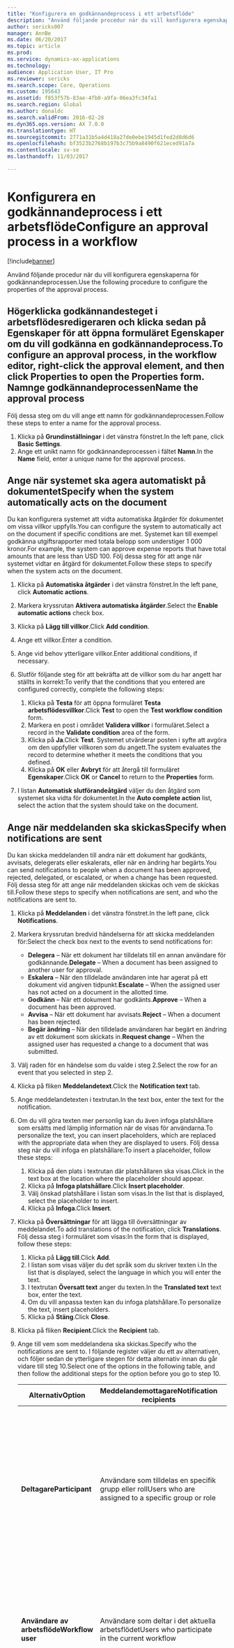 ```yaml
---
title: "Konfigurera en godkännandeprocess i ett arbetsflöde"
description: "Använd följande procedur när du vill konfigurera egenskaperna för godkännandeprocessen."
author: sericks007
manager: AnnBe
ms.date: 06/20/2017
ms.topic: article
ms.prod: 
ms.service: dynamics-ax-applications
ms.technology: 
audience: Application User, IT Pro
ms.reviewer: sericks
ms.search.scope: Core, Operations
ms.custom: 195643
ms.assetid: f853f57b-83ae-4fb0-a9fa-06ea3fc34fa1
ms.search.region: Global
ms.author: donaldc
ms.search.validFrom: 2016-02-28
ms.dyn365.ops.version: AX 7.0.0
ms.translationtype: HT
ms.sourcegitcommit: 2771a31b5a4d418a27de0ebe1945d1fed2d8d6d6
ms.openlocfilehash: bf3523b2768b197b3c75b9a8490f621eced91a7a
ms.contentlocale: sv-se
ms.lasthandoff: 11/03/2017

---
```


# <a name="configure-an-approval-process-in-a-workflow"></a><span data-ttu-id="ed8ce-103">Konfigurera en godkännandeprocess i ett arbetsflöde</span><span class="sxs-lookup"><span data-stu-id="ed8ce-103">Configure an approval process in a workflow</span></span>

[!include[banner](../includes/banner.md)]


<span data-ttu-id="ed8ce-104">Använd följande procedur när du vill konfigurera egenskaperna för godkännandeprocessen.</span><span class="sxs-lookup"><span data-stu-id="ed8ce-104">Use the following procedure to configure the properties of the approval process.</span></span>

<span data-ttu-id="ed8ce-105">Högerklicka godkännandesteget i arbetsflödesredigeraren och klicka sedan på **Egenskaper** för att öppna formuläret **Egenskaper** om du vill godkänna en godkännandeprocess.</span><span class="sxs-lookup"><span data-stu-id="ed8ce-105">To configure an approval process, in the workflow editor, right-click the approval element, and then click **Properties** to open the **Properties** form.</span></span>
<span data-ttu-id="ed8ce-106">Namnge godkännandeprocessen</span><span class="sxs-lookup"><span data-stu-id="ed8ce-106">Name the approval process</span></span>
-------------------------

<span data-ttu-id="ed8ce-107">Följ dessa steg om du vill ange ett namn för godkännandeprocessen.</span><span class="sxs-lookup"><span data-stu-id="ed8ce-107">Follow these steps to enter a name for the approval process.</span></span>
1.  <span data-ttu-id="ed8ce-108">Klicka på **Grundinställningar** i det vänstra fönstret.</span><span class="sxs-lookup"><span data-stu-id="ed8ce-108">In the left pane, click **Basic Settings**.</span></span>
2.  <span data-ttu-id="ed8ce-109">Ange ett unikt namn för godkännandeprocessen i fältet **Namn**.</span><span class="sxs-lookup"><span data-stu-id="ed8ce-109">In the **Name** field, enter a unique name for the approval process.</span></span>

## <a name="specify-when-the-system-automatically-acts-on-the-document"></a><span data-ttu-id="ed8ce-110">Ange när systemet ska agera automatiskt på dokumentet</span><span class="sxs-lookup"><span data-stu-id="ed8ce-110">Specify when the system automatically acts on the document</span></span>
<span data-ttu-id="ed8ce-111">Du kan konfigurera systemet att vidta automatiska åtgärder för dokumentet om vissa villkor uppfylls.</span><span class="sxs-lookup"><span data-stu-id="ed8ce-111">You can configure the system to automatically act on the document if specific conditions are met.</span></span> <span data-ttu-id="ed8ce-112">Systemet kan till exempel godkänna utgiftsrapporter med totala belopp som understiger 1 000 kronor.</span><span class="sxs-lookup"><span data-stu-id="ed8ce-112">For example, the system can approve expense reports that have total amounts that are less than USD 100.</span></span> <span data-ttu-id="ed8ce-113">Följ dessa steg för att ange när systemet vidtar en åtgärd för dokumentet.</span><span class="sxs-lookup"><span data-stu-id="ed8ce-113">Follow these steps to specify when the system acts on the document.</span></span>
1.  <span data-ttu-id="ed8ce-114">Klicka på **Automatiska åtgärder** i det vänstra fönstret.</span><span class="sxs-lookup"><span data-stu-id="ed8ce-114">In the left pane, click **Automatic actions**.</span></span>
2.  <span data-ttu-id="ed8ce-115">Markera kryssrutan **Aktivera automatiska åtgärder**.</span><span class="sxs-lookup"><span data-stu-id="ed8ce-115">Select the **Enable automatic actions** check box.</span></span>
3.  <span data-ttu-id="ed8ce-116">Klicka på **Lägg till villkor**.</span><span class="sxs-lookup"><span data-stu-id="ed8ce-116">Click **Add condition**.</span></span>
4.  <span data-ttu-id="ed8ce-117">Ange ett villkor.</span><span class="sxs-lookup"><span data-stu-id="ed8ce-117">Enter a condition.</span></span>
5.  <span data-ttu-id="ed8ce-118">Ange vid behov ytterligare villkor.</span><span class="sxs-lookup"><span data-stu-id="ed8ce-118">Enter additional conditions, if necessary.</span></span>
6.  <span data-ttu-id="ed8ce-119">Slutför följande steg för att bekräfta att de villkor som du har angett har ställts in korrekt:</span><span class="sxs-lookup"><span data-stu-id="ed8ce-119">To verify that the conditions that you entered are configured correctly, complete the following steps:</span></span>
    1.  <span data-ttu-id="ed8ce-120">Klicka på **Testa** för att öppna formuläret **Testa arbetsflödesvillkor**.</span><span class="sxs-lookup"><span data-stu-id="ed8ce-120">Click **Test** to open the **Test workflow condition** form.</span></span>
    2.  <span data-ttu-id="ed8ce-121">Markera en post i området **Validera villkor** i formuläret.</span><span class="sxs-lookup"><span data-stu-id="ed8ce-121">Select a record in the **Validate condition** area of the form.</span></span>
    3.  <span data-ttu-id="ed8ce-122">Klicka på **Ja**.</span><span class="sxs-lookup"><span data-stu-id="ed8ce-122">Click **Test**.</span></span> <span data-ttu-id="ed8ce-123">Systemet utvärderar posten i syfte att avgöra om den uppfyller villkoren som du angett.</span><span class="sxs-lookup"><span data-stu-id="ed8ce-123">The system evaluates the record to determine whether it meets the conditions that you defined.</span></span>
    4.  <span data-ttu-id="ed8ce-124">Klicka på **OK** eller **Avbryt** för att återgå till formuläret **Egenskaper**.</span><span class="sxs-lookup"><span data-stu-id="ed8ce-124">Click **OK** or **Cancel** to return to the **Properties** form.</span></span>

7.  <span data-ttu-id="ed8ce-125">I listan **Automatisk slutförandeåtgärd** väljer du den åtgärd som systemet ska vidta för dokumentet.</span><span class="sxs-lookup"><span data-stu-id="ed8ce-125">In the **Auto complete action** list, select the action that the system should take on the document.</span></span>

## <a name="specify-when-notifications-are-sent"></a><span data-ttu-id="ed8ce-126">Ange när meddelanden ska skickas</span><span class="sxs-lookup"><span data-stu-id="ed8ce-126">Specify when notifications are sent</span></span>
<span data-ttu-id="ed8ce-127">Du kan skicka meddelanden till andra när ett dokument har godkänts, avvisats, delegerats eller eskalerats, eller när en ändring har begärts.</span><span class="sxs-lookup"><span data-stu-id="ed8ce-127">You can send notifications to people when a document has been approved, rejected, delegated, or escalated, or when a change has been requested.</span></span> <span data-ttu-id="ed8ce-128">Följ dessa steg för att ange när meddelanden skickas och vem de skickas till.</span><span class="sxs-lookup"><span data-stu-id="ed8ce-128">Follow these steps to specify when notifications are sent, and who the notifications are sent to.</span></span>
1.  <span data-ttu-id="ed8ce-129">Klicka på **Meddelanden** i det vänstra fönstret.</span><span class="sxs-lookup"><span data-stu-id="ed8ce-129">In the left pane, click **Notifications**.</span></span>
2.  <span data-ttu-id="ed8ce-130">Markera kryssrutan bredvid händelserna för att skicka meddelanden för:</span><span class="sxs-lookup"><span data-stu-id="ed8ce-130">Select the check box next to the events to send notifications for:</span></span>
    -   <span data-ttu-id="ed8ce-131">**Delegera** – När ett dokument har tilldelats till en annan användare för godkännande.</span><span class="sxs-lookup"><span data-stu-id="ed8ce-131">**Delegate** – When a document has been assigned to another user for approval.</span></span>
    -   <span data-ttu-id="ed8ce-132">**Eskalera** – När den tilldelade användaren inte har agerat på ett dokument vid angiven tidpunkt.</span><span class="sxs-lookup"><span data-stu-id="ed8ce-132">**Escalate** – When the assigned user has not acted on a document in the allotted time.</span></span>
    -   <span data-ttu-id="ed8ce-133">**Godkänn** – När ett dokument har godkänts.</span><span class="sxs-lookup"><span data-stu-id="ed8ce-133">**Approve** – When a document has been approved.</span></span>
    -   <span data-ttu-id="ed8ce-134">**Avvisa** – När ett dokument har avvisats.</span><span class="sxs-lookup"><span data-stu-id="ed8ce-134">**Reject** – When a document has been rejected.</span></span>
    -   <span data-ttu-id="ed8ce-135">**Begär ändring** – När den tilldelade användaren har begärt en ändring av ett dokument som skickats in.</span><span class="sxs-lookup"><span data-stu-id="ed8ce-135">**Request change** – When the assigned user has requested a change to a document that was submitted.</span></span>

3.  <span data-ttu-id="ed8ce-136">Välj raden för en händelse som du valde i steg 2.</span><span class="sxs-lookup"><span data-stu-id="ed8ce-136">Select the row for an event that you selected in step 2.</span></span>
4.  <span data-ttu-id="ed8ce-137">Klicka på fliken **Meddelandetext**.</span><span class="sxs-lookup"><span data-stu-id="ed8ce-137">Click the **Notification text** tab.</span></span>
5.  <span data-ttu-id="ed8ce-138">Ange meddelandetexten i textrutan.</span><span class="sxs-lookup"><span data-stu-id="ed8ce-138">In the text box, enter the text for the notification.</span></span>
6.  <span data-ttu-id="ed8ce-139">Om du vill göra texten mer personlig kan du även infoga platshållare som ersätts med lämplig information när de visas för användarna.</span><span class="sxs-lookup"><span data-stu-id="ed8ce-139">To personalize the text, you can insert placeholders, which are replaced with the appropriate data when they are displayed to users.</span></span> <span data-ttu-id="ed8ce-140">Följ dessa steg när du vill infoga en platshållare:</span><span class="sxs-lookup"><span data-stu-id="ed8ce-140">To insert a placeholder, follow these steps:</span></span>
    1.  <span data-ttu-id="ed8ce-141">Klicka på den plats i textrutan där platshållaren ska visas.</span><span class="sxs-lookup"><span data-stu-id="ed8ce-141">Click in the text box at the location where the placeholder should appear.</span></span>
    2.  <span data-ttu-id="ed8ce-142">Klicka på **Infoga platshållare**.</span><span class="sxs-lookup"><span data-stu-id="ed8ce-142">Click **Insert placeholder**.</span></span>
    3.  <span data-ttu-id="ed8ce-143">Välj önskad platshållare i listan som visas.</span><span class="sxs-lookup"><span data-stu-id="ed8ce-143">In the list that is displayed, select the placeholder to insert.</span></span>
    4.  <span data-ttu-id="ed8ce-144">Klicka på **Infoga**.</span><span class="sxs-lookup"><span data-stu-id="ed8ce-144">Click **Insert**.</span></span>

7.  <span data-ttu-id="ed8ce-145">Klicka på **Översättningar** för att lägga till översättningar av meddelandet.</span><span class="sxs-lookup"><span data-stu-id="ed8ce-145">To add translations of the notification, click **Translations**.</span></span> <span data-ttu-id="ed8ce-146">Följ dessa steg i formuläret som visas:</span><span class="sxs-lookup"><span data-stu-id="ed8ce-146">In the form that is displayed, follow these steps:</span></span>
    1.  <span data-ttu-id="ed8ce-147">Klicka på **Lägg till**.</span><span class="sxs-lookup"><span data-stu-id="ed8ce-147">Click **Add**.</span></span>
    2.  <span data-ttu-id="ed8ce-148">I listan som visas väljer du det språk som du skriver texten i.</span><span class="sxs-lookup"><span data-stu-id="ed8ce-148">In the list that is displayed, select the language in which you will enter the text.</span></span>
    3.  <span data-ttu-id="ed8ce-149">I textrutan **Översatt text** anger du texten.</span><span class="sxs-lookup"><span data-stu-id="ed8ce-149">In the **Translated text** text box, enter the text.</span></span>
    4.  <span data-ttu-id="ed8ce-150">Om du vill anpassa texten kan du infoga platshållare.</span><span class="sxs-lookup"><span data-stu-id="ed8ce-150">To personalize the text, insert placeholders.</span></span>
    5.  <span data-ttu-id="ed8ce-151">Klicka på **Stäng**.</span><span class="sxs-lookup"><span data-stu-id="ed8ce-151">Click **Close**.</span></span>

8.  <span data-ttu-id="ed8ce-152">Klicka på fliken **Recipient**.</span><span class="sxs-lookup"><span data-stu-id="ed8ce-152">Click the **Recipient** tab.</span></span>
9.  <span data-ttu-id="ed8ce-153">Ange till vem som meddelandena ska skickas.</span><span class="sxs-lookup"><span data-stu-id="ed8ce-153">Specify who the notifications are sent to.</span></span> <span data-ttu-id="ed8ce-154">I följande register väljer du ett av alternativen, och följer sedan de ytterligare stegen för detta alternativ innan du går vidare till steg 10.</span><span class="sxs-lookup"><span data-stu-id="ed8ce-154">Select one of the options in the following table, and then follow the additional steps for the option before you go to step 10.</span></span>

    <table>
    <colgroup>
    <col width="33%" />
    <col width="33%" />
    <col width="33%" />
    </colgroup>
    <thead>
    <tr class="header">
    <th><span data-ttu-id="ed8ce-155">Alternativ</span><span class="sxs-lookup"><span data-stu-id="ed8ce-155">Option</span></span></th>
    <th><span data-ttu-id="ed8ce-156">Meddelandemottagare</span><span class="sxs-lookup"><span data-stu-id="ed8ce-156">Notification recipients</span></span></th>
    <th><span data-ttu-id="ed8ce-157">Ytterligare steg</span><span class="sxs-lookup"><span data-stu-id="ed8ce-157">Additional steps</span></span></th>
    </tr>
    </thead>
    <tbody>
    <tr class="odd">
    <td><span data-ttu-id="ed8ce-158"><strong>Deltagare</strong></span><span class="sxs-lookup"><span data-stu-id="ed8ce-158"><strong>Participant</strong></span></span></td>
    <td><span data-ttu-id="ed8ce-159">Användare som tilldelas en specifik grupp eller roll</span><span class="sxs-lookup"><span data-stu-id="ed8ce-159">Users who are assigned to a specific group or role</span></span></td>
    <td><ol>
    <li><span data-ttu-id="ed8ce-160">Klicka på fliken <strong>Role based</strong>när du har markerat <strong>Participant</strong>.</span><span class="sxs-lookup"><span data-stu-id="ed8ce-160">After you select <strong>Participant</strong>, click the <strong>Role based</strong> tab.</span></span></li>
    <li><span data-ttu-id="ed8ce-161">Välj den grupp- eller rolltyp som du vill skicka meddelanden till i listan <strong>Typ of participant</strong>.</span><span class="sxs-lookup"><span data-stu-id="ed8ce-161">In the <strong>Type of participant</strong> list, select the type of group or role to send notifications to.</span></span></li>
    <li><span data-ttu-id="ed8ce-162">Välj den grupp eller roll som du vill skicka meddelanden till i listan <strong>Deltagare</strong>.</span><span class="sxs-lookup"><span data-stu-id="ed8ce-162">In the <strong>Participant</strong> list, select the group or role to send notifications to.</span></span></li>
    </ol></td>
    </tr>
    <tr class="even">
    <td><span data-ttu-id="ed8ce-163"><strong>Användare av arbetsflöde</strong></span><span class="sxs-lookup"><span data-stu-id="ed8ce-163"><strong>Workflow user</strong></span></span></td>
    <td><span data-ttu-id="ed8ce-164">Användare som deltar i det aktuella arbetsflödet</span><span class="sxs-lookup"><span data-stu-id="ed8ce-164">Users who participate in the current workflow</span></span></td>
    <td><ol>
    <li><span data-ttu-id="ed8ce-165">Klicka på fliken <strong>Arbetsflödesanvändar</strong> när du har valt <strong>Arbetsflödesanvändar</strong>.</span><span class="sxs-lookup"><span data-stu-id="ed8ce-165">After you select <strong>Workflow user</strong>, click the <strong>Workflow user</strong> tab.</span></span></li>
    <li><span data-ttu-id="ed8ce-166">Välj en användare som deltar i arbetsflödet i listan <strong>Arbetsflödesanvändar</strong>.</span><span class="sxs-lookup"><span data-stu-id="ed8ce-166">In the <strong>Workflow user</strong> list, select a user who participates in the workflow.</span></span></li>
    </ol></td>
    </tr>
    <tr class="odd">
    <td><span data-ttu-id="ed8ce-167"><strong>Användare</strong></span><span class="sxs-lookup"><span data-stu-id="ed8ce-167"><strong>User</strong></span></span></td>
    <td><span data-ttu-id="ed8ce-168">Specifika användare av Microsoft Dynamics 365 for Finance and Operations</span><span class="sxs-lookup"><span data-stu-id="ed8ce-168">Specific Microsoft Dynamics 365 for Finance and Operations users</span></span></td>
    <td><ol>
    <li><span data-ttu-id="ed8ce-169">Klicka på fliken <strong>Användare</strong> när du har valt <strong>Användare</strong>.</span><span class="sxs-lookup"><span data-stu-id="ed8ce-169">After you select <strong>User</strong>, click the <strong>User</strong> tab.</span></span></li>
    <li><span data-ttu-id="ed8ce-170">Listan <strong>Tillgängliga användare</strong> innehåller alla Microsoft Dynamics 365 for Finance and Operations-användare.</span><span class="sxs-lookup"><span data-stu-id="ed8ce-170">The <strong>Available users</strong>: list includes all Microsoft Dynamics 365 for Finance and Operations users.</span></span> <span data-ttu-id="ed8ce-171">Markera de användare som du vill skicka meddelanden till, och flytta sedan dessa användare till listan <strong>Markerade användare</strong>:.</span><span class="sxs-lookup"><span data-stu-id="ed8ce-171">Select the users to send notifications to, and then move these users to the <strong>Selected users</strong>: list.</span></span></li>
    </ol></td>
    </tr>
    </tbody>
    </table>

10. <span data-ttu-id="ed8ce-172">Upprepa stegen 3 till och med 9 för varje enskild händelse som du valde i steg 2.</span><span class="sxs-lookup"><span data-stu-id="ed8ce-172">Repeat steps 3 through 9 for each event that you selected in step 2.</span></span>

## <a name="specify-a-final-approver"></a><span data-ttu-id="ed8ce-173">Ange den slutliga godkännaren</span><span class="sxs-lookup"><span data-stu-id="ed8ce-173">Specify a final approver</span></span>
<span data-ttu-id="ed8ce-174">Du kan eventuellt tilldela en slutlig godkännare för situationer där godkännaren är den person, som skickade in dokumentet för godkännande.</span><span class="sxs-lookup"><span data-stu-id="ed8ce-174">You may want to designate a final approver for scenarios where the approver is the person who submitted the document for approval.</span></span> <span data-ttu-id="ed8ce-175">Följ dessa steg för att ange en slutlig godkännare.</span><span class="sxs-lookup"><span data-stu-id="ed8ce-175">Follow these steps to specify a final approver.</span></span>
1.  <span data-ttu-id="ed8ce-176">Klicka på **Avancerade inställningar** i det vänstra fönstret.</span><span class="sxs-lookup"><span data-stu-id="ed8ce-176">In the left pane, click **Advanced settings**.</span></span>
2.  <span data-ttu-id="ed8ce-177">Markera rutan **Använd slutlig godkännare**.</span><span class="sxs-lookup"><span data-stu-id="ed8ce-177">Select the **Use final approver** check box.</span></span>
3.  <span data-ttu-id="ed8ce-178">I listan ska du välja en användare som slutlig godkännare.</span><span class="sxs-lookup"><span data-stu-id="ed8ce-178">In the list, select the user to be the final approver.</span></span>

## <a name="set-a-time-limit"></a><span data-ttu-id="ed8ce-179">Ange en tidsgräns</span><span class="sxs-lookup"><span data-stu-id="ed8ce-179">Set a time limit</span></span>
<span data-ttu-id="ed8ce-180">Följ dessa steg om den manuella processen måste slutföras inom en viss tid.</span><span class="sxs-lookup"><span data-stu-id="ed8ce-180">Follow these steps if the approval process must be completed in a specific time.</span></span>
| <span data-ttu-id="ed8ce-181">**Obs!**</span><span class="sxs-lookup"><span data-stu-id="ed8ce-181">**Note**</span></span>                                                                                                                                                |
|---------------------------------------------------------------------------------------------------------------------------------------------------------|
| <span data-ttu-id="ed8ce-182">De alternativ som du väljer i dessa steg åsidosätter alternativen som du valde i områdena **Assignment** och **Escalation** för respektive godkännandesteg.</span><span class="sxs-lookup"><span data-stu-id="ed8ce-182">The options that you select in these steps override the options that you selected in the **Assignment** and **Escalation** areas of each approval step.</span></span> |

1.  <span data-ttu-id="ed8ce-183">Klicka på **Avancerade inställningar** i det vänstra fönstret.</span><span class="sxs-lookup"><span data-stu-id="ed8ce-183">In the left pane, click **Advanced settings**.</span></span>
2.  <span data-ttu-id="ed8ce-184">Markera kryssrutan för **elementet** **Ställ in en tidsgräns för arbetsflöden**.</span><span class="sxs-lookup"><span data-stu-id="ed8ce-184">Select the **Set a time limit for the workflow** **element** check box.</span></span>
3.  <span data-ttu-id="ed8ce-185">Ange när godkännandeprocessen måste vara slutförd i fältet **Duration**.</span><span class="sxs-lookup"><span data-stu-id="ed8ce-185">In the **Duration** field, specify when the approval process must be completed.</span></span> <span data-ttu-id="ed8ce-186">Välj ett av följande alternativ:</span><span class="sxs-lookup"><span data-stu-id="ed8ce-186">Select one of the following options:</span></span>
    -   <span data-ttu-id="ed8ce-187">**Timmar** – Ange det antal timmar inom vilket godkännandeprocessen senast måste ha slutförts.</span><span class="sxs-lookup"><span data-stu-id="ed8ce-187">**Hours** – Enter the number of hours in which the approval process must be completed.</span></span> <span data-ttu-id="ed8ce-188">Välj sedan den kalender som används inom din organisation, och ange information om organisationens arbetsvecka.</span><span class="sxs-lookup"><span data-stu-id="ed8ce-188">Then select the calendar that your organization uses, and enter information about your organization's work week.</span></span>
    -   <span data-ttu-id="ed8ce-189">**Dagar** – Ange det antal dagar inom vilket godkännandeprocessen senast måste ha slutförts.</span><span class="sxs-lookup"><span data-stu-id="ed8ce-189">**Days** – Enter the number of days in which the approval process must be completed.</span></span> <span data-ttu-id="ed8ce-190">Välj sedan den kalender som används inom din organisation, och ange information om organisationens arbetsvecka.</span><span class="sxs-lookup"><span data-stu-id="ed8ce-190">Then select the calendar that your organization uses, and enter information about your organization's work week.</span></span>
    -   <span data-ttu-id="ed8ce-191">**Weeks** – Ange det antal veckor inom vilket godkännandeprocessen senast måste ha slutförts.</span><span class="sxs-lookup"><span data-stu-id="ed8ce-191">**Weeks** – Enter the number of weeks in which the approval process must be completed.</span></span>
    -   <span data-ttu-id="ed8ce-192">**Months –** – Välj dag och vecka då godkännandeprocessen senast måste vara slutförd.</span><span class="sxs-lookup"><span data-stu-id="ed8ce-192">**Months** – Select the day and week by which the approval process must be completed.</span></span> <span data-ttu-id="ed8ce-193">Du kanske till exempel vill att godkännandeprocessen ska ha slutförts senast på fredagen i den tredje veckan i månaden.</span><span class="sxs-lookup"><span data-stu-id="ed8ce-193">For example, you may want the approval process to be completed by Friday of the third week of the month.</span></span>
    -   <span data-ttu-id="ed8ce-194">**År** – Välj dag, vecka och månad då godkännandeprocessen senast måste vara slutförd.</span><span class="sxs-lookup"><span data-stu-id="ed8ce-194">**Years** – Select the day, week, and month by which the approval process must be completed.</span></span> <span data-ttu-id="ed8ce-195">Du kanske till exempel vill att godkännandeprocessen ska ha slutförts senast på fredagen i den tredje veckan i december.</span><span class="sxs-lookup"><span data-stu-id="ed8ce-195">For example, you may want the approval process to be completed by Friday of the third week of December.</span></span>

4.  <span data-ttu-id="ed8ce-196">Om tidsgränsen överskrids, utför systemet åtgärden i dokumentet.</span><span class="sxs-lookup"><span data-stu-id="ed8ce-196">If the time limit is exceeded, the system acts on the document.</span></span> <span data-ttu-id="ed8ce-197">I listan **Åtgärd** väljer du den åtgärd som ska vidtas i systemet.</span><span class="sxs-lookup"><span data-stu-id="ed8ce-197">In the **Action** list, select the action that the system should take.</span></span>

## <a name="specify-which-actions-are-available-to-the-user"></a><span data-ttu-id="ed8ce-198">Ange vilka åtgärder som är tillgängliga för användaren</span><span class="sxs-lookup"><span data-stu-id="ed8ce-198">Specify which actions are available to the user</span></span>
<span data-ttu-id="ed8ce-199">När ett dokument tilldelas en användare för godkännande, måste användaren vidta åtgärder för dokumentet.</span><span class="sxs-lookup"><span data-stu-id="ed8ce-199">When a document is assigned to a user for approval, the user must act on the document.</span></span> <span data-ttu-id="ed8ce-200">Följ dessa steg för att ange vilka åtgärder som användaren kan vidta för det inskickade dokumentet.</span><span class="sxs-lookup"><span data-stu-id="ed8ce-200">Follows these steps to specify which actions the user can take on the document that was submitted.</span></span>
1.  <span data-ttu-id="ed8ce-201">Klicka på **Avancerade inställningar** i det vänstra fönstret.</span><span class="sxs-lookup"><span data-stu-id="ed8ce-201">In the left pane, click **Advanced settings**.</span></span>
2.  <span data-ttu-id="ed8ce-202">Markera kryssrutan **Godkänn** om du vill att användaren ska kunna godkänna dokumentet.</span><span class="sxs-lookup"><span data-stu-id="ed8ce-202">Select the **Approve** check box if the user can approve the document.</span></span>
3.  <span data-ttu-id="ed8ce-203">Markera kryssrutan **Avvisa** om du vill att användaren ska kunna avvisa dokumentet.</span><span class="sxs-lookup"><span data-stu-id="ed8ce-203">Select the **Reject** check box the user can reject the document.</span></span>
4.  <span data-ttu-id="ed8ce-204">Markerakrysstura **Begär ändring** om du vill att användaren ska kunna begära ändringar i dokumentet.</span><span class="sxs-lookup"><span data-stu-id="ed8ce-204">Select the **Request change** check box the user can request changes to the document.</span></span>
5.  <span data-ttu-id="ed8ce-205">Markera kryssrutan **Delegera** om du vill att användaren ska kunna tilldela dokument till andra användare för godkännande.</span><span class="sxs-lookup"><span data-stu-id="ed8ce-205">Select the **Delegate** check box if the user can assign the document to another user for approval.</span></span>

<span data-ttu-id="ed8ce-206">**Obs!**: Kryssrutan **Aktivera åtgärder från arbetslistan i Enterprise Portal** stöds inte längre.</span><span class="sxs-lookup"><span data-stu-id="ed8ce-206">**Note**: The **Enable actions from the work list in Enterprise Portal** check box has been deprecated.</span></span>

## <a name="configure-the-approval-steps"></a><span data-ttu-id="ed8ce-207">Konfigurera godkännandestegen</span><span class="sxs-lookup"><span data-stu-id="ed8ce-207">Configure the approval steps</span></span>
<span data-ttu-id="ed8ce-208">En godkännandeprocess består av godkännandesteg.</span><span class="sxs-lookup"><span data-stu-id="ed8ce-208">An approval process consists of approval steps.</span></span> <span data-ttu-id="ed8ce-209">Slutför följande procedur för att lägga till steg i godkännandeprocessen och konfigurera stegen.</span><span class="sxs-lookup"><span data-stu-id="ed8ce-209">Complete the following procedure to add steps the approval process and configure the steps.</span></span>
1.  <span data-ttu-id="ed8ce-210">Dubbelklicka på godkännandeprocessen i arbetsflödesredigeraren.</span><span class="sxs-lookup"><span data-stu-id="ed8ce-210">In the workflow editor, double-click the approval process.</span></span> <span data-ttu-id="ed8ce-211">Arbetsflödesredigeraren visar stegen för godkännandeprocessen.</span><span class="sxs-lookup"><span data-stu-id="ed8ce-211">The workflow editor displays the steps of the approval process.</span></span>
2.  <span data-ttu-id="ed8ce-212">Dra steget från området **Arbetsflödeselement** till arbetsytan för att lägga till ett godkännandesteg.</span><span class="sxs-lookup"><span data-stu-id="ed8ce-212">To add an approval step, drag the step from the **Workflow elements** area to the canvas.</span></span>
3.  <span data-ttu-id="ed8ce-213">Se [Konfigurera ett godkännandesteg](configure-approval-step-workflow.md) för att konfigurera ett godkännandesteg.</span><span class="sxs-lookup"><span data-stu-id="ed8ce-213">To configure an approval step, see [Configure an approval step](configure-approval-step-workflow.md).</span></span>






